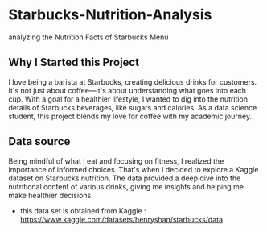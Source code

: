 # Starbucks-Nutrition-Analysis
analyzing the Nutrition Facts of Starbucks Menu 

## Why I Started this Project

I love being a barista at Starbucks, creating delicious drinks for customers. It's not just about coffee—it's about understanding what goes into each cup. With a goal for a healthier lifestyle, I wanted to dig into the nutrition details of Starbucks beverages, like sugars and calories. As a data science student, this project blends my love for coffee with my academic journey.

## Data source

Being mindful of what I eat and focusing on fitness, I realized the importance of informed choices. That's when I decided to explore a Kaggle dataset on Starbucks nutrition. The data provided a deep dive into the nutritional content of various drinks, giving me insights and helping me make healthier decisions.

 - this data set is obtained from Kaggle : https://www.kaggle.com/datasets/henryshan/starbucks/data

